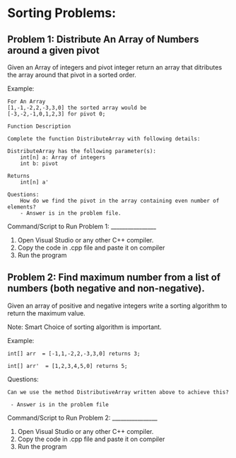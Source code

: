 # Sorting Problems:

## Problem 1: Distribute An Array of Numbers around a given pivot
Given an Array of integers and pivot integer return an array
that ditributes the array around that pivot in a sorted order.

Example:

    For An Array
    [1,-1,-2,2,-3,3,0] the sorted array would be
    [-3,-2,-1,0,1,2,3] for pivot 0;

    Function Description

    Complete the function DistributeArray with following details:

    DistributeArray has the following parameter(s):
        int[n] a: Array of integers
        int b: pivot

    Returns
        int[n] a'

    Questions:
        How do we find the pivot in the array containing even number of elements?
        - Answer is in the problem file.


Command/Script to Run Problem 1: ________________ 
1. Open Visual Studio or any other C++ compiler.
2. Copy the code in .cpp file and paste it on compiler
3. Run the program 


## Problem 2: Find maximum number from a list of numbers (both negative and non-negative).
Given an array of positive and negative integers write a
sorting algorithm to return the maximum value.

Note: Smart Choice of sorting algorithm is important.

Example:

    int[] arr  = [-1,1,-2,2,-3,3,0] returns 3;

    int[] arr'  = [1,2,3,4,5,0] returns 5;

Questions:

    Can we use the method DistributiveArray written above to achieve this?
   
     - Answer is in the problem file

Command/Script to Run Problem 2: ________________ 
1. Open Visual Studio or any other C++ compiler.
2. Copy the code in .cpp file and paste it on compiler
3. Run the program 

